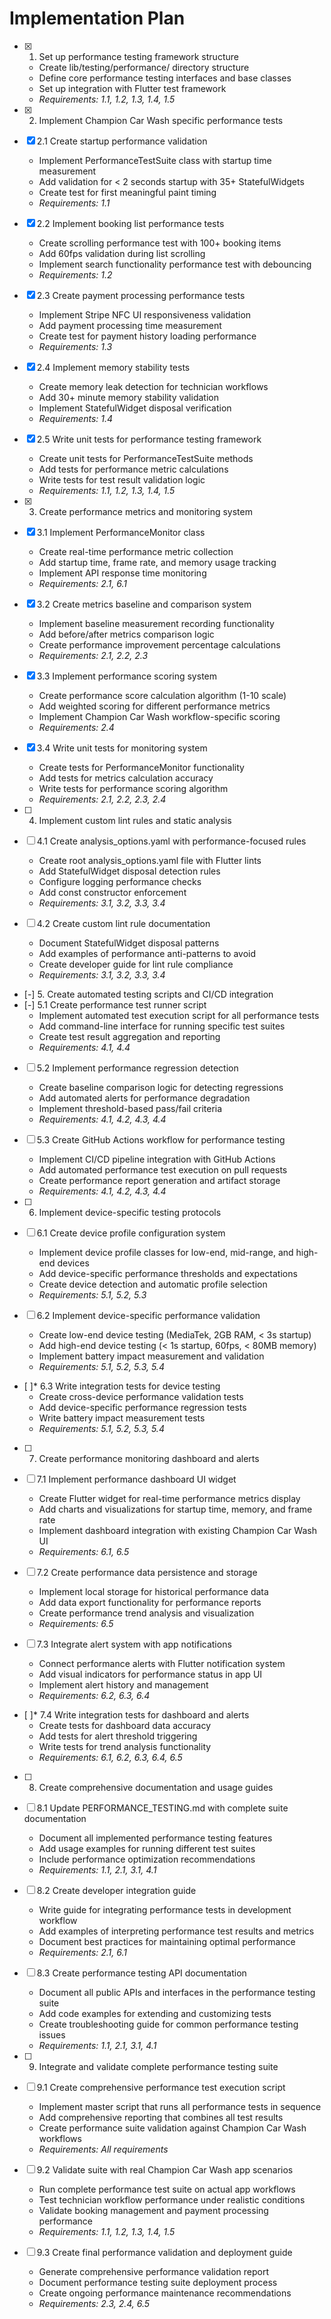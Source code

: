 # Implementation Plan

- [x] 1. Set up performance testing framework structure
  - Create lib/testing/performance/ directory structure
  - Define core performance testing interfaces and base classes
  - Set up integration with Flutter test framework
  - _Requirements: 1.1, 1.2, 1.3, 1.4, 1.5_

- [x] 2. Implement Champion Car Wash specific performance tests
- [x] 2.1 Create startup performance validation
  - Implement PerformanceTestSuite class with startup time measurement
  - Add validation for < 2 seconds startup with 35+ StatefulWidgets
  - Create test for first meaningful paint timing
  - _Requirements: 1.1_

- [x] 2.2 Implement booking list performance tests
  - Create scrolling performance test with 100+ booking items
  - Add 60fps validation during list scrolling
  - Implement search functionality performance test with debouncing
  - _Requirements: 1.2_

- [x] 2.3 Create payment processing performance tests
  - Implement Stripe NFC UI responsiveness validation
  - Add payment processing time measurement
  - Create test for payment history loading performance
  - _Requirements: 1.3_

- [x] 2.4 Implement memory stability tests
  - Create memory leak detection for technician workflows
  - Add 30+ minute memory stability validation
  - Implement StatefulWidget disposal verification
  - _Requirements: 1.4_

- [x] 2.5 Write unit tests for performance testing framework
  - Create unit tests for PerformanceTestSuite methods
  - Add tests for performance metric calculations
  - Write tests for test result validation logic
  - _Requirements: 1.1, 1.2, 1.3, 1.4, 1.5_

- [x] 3. Create performance metrics and monitoring system
- [x] 3.1 Implement PerformanceMonitor class
  - Create real-time performance metric collection
  - Add startup time, frame rate, and memory usage tracking
  - Implement API response time monitoring
  - _Requirements: 2.1, 6.1_

- [x] 3.2 Create metrics baseline and comparison system
  - Implement baseline measurement recording functionality
  - Add before/after metrics comparison logic
  - Create performance improvement percentage calculations
  - _Requirements: 2.1, 2.2, 2.3_

- [x] 3.3 Implement performance scoring system
  - Create performance score calculation algorithm (1-10 scale)
  - Add weighted scoring for different performance metrics
  - Implement Champion Car Wash workflow-specific scoring
  - _Requirements: 2.4_

- [x] 3.4 Write unit tests for monitoring system
  - Create tests for PerformanceMonitor functionality
  - Add tests for metrics calculation accuracy
  - Write tests for performance scoring algorithm
  - _Requirements: 2.1, 2.2, 2.3, 2.4_

- [ ] 4. Implement custom lint rules and static analysis
- [ ] 4.1 Create analysis_options.yaml with performance-focused rules
  - Create root analysis_options.yaml file with Flutter lints
  - Add StatefulWidget disposal detection rules
  - Configure logging performance checks
  - Add const constructor enforcement
  - _Requirements: 3.1, 3.2, 3.3, 3.4_

- [ ] 4.2 Create custom lint rule documentation
  - Document StatefulWidget disposal patterns
  - Add examples of performance anti-patterns to avoid
  - Create developer guide for lint rule compliance
  - _Requirements: 3.1, 3.2, 3.3, 3.4_

- [-] 5. Create automated testing scripts and CI/CD integration
- [-] 5.1 Create performance test runner script
  - Implement automated test execution script for all performance tests
  - Add command-line interface for running specific test suites
  - Create test result aggregation and reporting
  - _Requirements: 4.1, 4.4_

- [ ] 5.2 Implement performance regression detection
  - Create baseline comparison logic for detecting regressions
  - Add automated alerts for performance degradation
  - Implement threshold-based pass/fail criteria
  - _Requirements: 4.1, 4.2, 4.3, 4.4_

- [ ] 5.3 Create GitHub Actions workflow for performance testing
  - Implement CI/CD pipeline integration with GitHub Actions
  - Add automated performance test execution on pull requests
  - Create performance report generation and artifact storage
  - _Requirements: 4.1, 4.2, 4.3, 4.4_

- [ ] 6. Implement device-specific testing protocols
- [ ] 6.1 Create device profile configuration system
  - Implement device profile classes for low-end, mid-range, and high-end devices
  - Add device-specific performance thresholds and expectations
  - Create device detection and automatic profile selection
  - _Requirements: 5.1, 5.2, 5.3_

- [ ] 6.2 Implement device-specific performance validation
  - Create low-end device testing (MediaTek, 2GB RAM, < 3s startup)
  - Add high-end device testing (< 1s startup, 60fps, < 80MB memory)
  - Implement battery impact measurement and validation
  - _Requirements: 5.1, 5.2, 5.3, 5.4_

- [ ]* 6.3 Write integration tests for device testing
  - Create cross-device performance validation tests
  - Add device-specific performance regression tests
  - Write battery impact measurement tests
  - _Requirements: 5.1, 5.2, 5.3, 5.4_

- [ ] 7. Create performance monitoring dashboard and alerts
- [ ] 7.1 Implement performance dashboard UI widget
  - Create Flutter widget for real-time performance metrics display
  - Add charts and visualizations for startup time, memory, and frame rate
  - Implement dashboard integration with existing Champion Car Wash UI
  - _Requirements: 6.1, 6.5_

- [ ] 7.2 Create performance data persistence and storage
  - Implement local storage for historical performance data
  - Add data export functionality for performance reports
  - Create performance trend analysis and visualization
  - _Requirements: 6.5_

- [ ] 7.3 Integrate alert system with app notifications
  - Connect performance alerts with Flutter notification system
  - Add visual indicators for performance status in app UI
  - Implement alert history and management
  - _Requirements: 6.2, 6.3, 6.4_

- [ ]* 7.4 Write integration tests for dashboard and alerts
  - Create tests for dashboard data accuracy
  - Add tests for alert threshold triggering
  - Write tests for trend analysis functionality
  - _Requirements: 6.1, 6.2, 6.3, 6.4, 6.5_

- [ ] 8. Create comprehensive documentation and usage guides
- [ ] 8.1 Update PERFORMANCE_TESTING.md with complete suite documentation
  - Document all implemented performance testing features
  - Add usage examples for running different test suites
  - Include performance optimization recommendations
  - _Requirements: 1.1, 2.1, 3.1, 4.1_

- [ ] 8.2 Create developer integration guide
  - Write guide for integrating performance tests in development workflow
  - Add examples of interpreting performance test results and metrics
  - Document best practices for maintaining optimal performance
  - _Requirements: 2.1, 6.1_

- [ ] 8.3 Create performance testing API documentation
  - Document all public APIs and interfaces in the performance testing suite
  - Add code examples for extending and customizing tests
  - Create troubleshooting guide for common performance testing issues
  - _Requirements: 1.1, 2.1, 3.1, 4.1_

- [ ] 9. Integrate and validate complete performance testing suite
- [ ] 9.1 Create comprehensive performance test execution script
  - Implement master script that runs all performance tests in sequence
  - Add comprehensive reporting that combines all test results
  - Create performance suite validation against Champion Car Wash workflows
  - _Requirements: All requirements_

- [ ] 9.2 Validate suite with real Champion Car Wash app scenarios
  - Run complete performance test suite on actual app workflows
  - Test technician workflow performance under realistic conditions
  - Validate booking management and payment processing performance
  - _Requirements: 1.1, 1.2, 1.3, 1.4, 1.5_

- [ ] 9.3 Create final performance validation and deployment guide
  - Generate comprehensive performance validation report
  - Document performance testing suite deployment process
  - Create ongoing performance maintenance recommendations
  - _Requirements: 2.3, 2.4, 6.5_